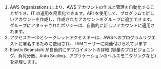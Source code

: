 1. AWS Organizations により、AWS アカウントの作成と管理を自動化することができ、IT の運用を簡素化できます。API を使用して、プログラムで新しいアカウントを作成し、作成されたアカウントをグループに追加できます。グループにアタッチされたポリシーは、自動的に新しいアカウントに適用されます。
2. アクセスキーIDとシークレットアクセスキーは、AWSへのプログラムリクエストに署名するために使用され、 IAMユーザーに関連付けられています
3. Elastic Beanstalk が自動的にデプロイメントの詳細 (容量のプロビジョニング、負荷分散、Auto Scaling、アプリケーションのヘルスモニタリングなど) を処理します。
